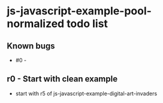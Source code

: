 # js-javascript-example-pool-normalized todo list

## Known bugs
* #0 - 


<!-- Maintenance -->

<!-- Additonal Features -->


<!-- MVP -->

## r0 - Start with clean example 
* start with r5 of js-javascript-example-digital-art-invaders
